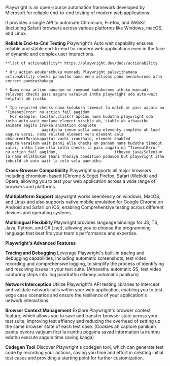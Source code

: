 Playwright is an open-source automation framework developed by Microsoft for reliable end-to-end testing of modern web applications. 

It provides a single API to automate Chromium, Firefox, and WebKit (including Safari) browsers across various platforms like Windows, macOS, and Linux.

**Reliable End-to-End Testing** Playwright's Auto wait capability ensures reliable and stable end-to-end for modern web applications even in the face of dynamic and complex user 
interactions.

    **list of actionability** https://playwright.dev/docs/actionability
    
    * Oru action edukurathuku munnadi Playwright palavithamana actionability checks pannuthu nama enna actions pana nenaikuromo atha correct pandrathukaga

    * Nama enna action pananum nu command kudukuromo athuku munnadi relevent checks pass aagura varaikum intha playwright oda auto-wait helpfull ah irukku

    * Ipo required checks nama kudukura timeout la match or pass aagala na "TimeoutError" nu action fail aagidum
      For example: locator.click() apdinu nama kudutha playwright oda intha auto-wait moolama element visible ah, stable ah athavathu animate aagitu irukka animation complete
                    aagidicha innum solla pona elements complete ah load aagura varai, nama related element vera element aala obscured(Maraikapattu) vachi irunthalo, element enabled                          aagura varaikum wait panni ella checks um pannum nama kudutha timeout varai, intha time ulla intha checks la pass aagala na "TimeoutError" nu action fail aagidum,                         ithuvey java/Selenium la nama ellathukum thani thaniya condition poduvom but playwright ithu inbuild ah auto wait la ivlo vela pannuthu.

**Cross-Browser Compatibility** Playwright supports all major browsers including chromium-based (Chrome & Edge) Firefox, Safari (Webkit) and Opera, allowing you to test your web application
across a wide range of browsers and platforms.

**Multiplatform Support** playwright works seemlessly on windows, MacOS, and Linux and also supports native mobile emulation for Google Chrome on Android and Safari on iOS, enabling
Comprehensive testing across different devices and operating systems.

**Multilingual Flexibility** Playwright provides language bindings for JS, TS, Java, Python, and C# (.net), allowing you to choose the programming language that best fits your team's
performance and expertise.

******Playwright's Advanced Features******

**Tracing and Debugging** Leverage Playwright's built-in tracing and debugging capabilities, including automatic screenshots, test video recording and comprehensive logging, to simplify
the process of identifying and resolving issues in your test suite. (Athavathu automatic SS, test video capturing steps info. log pandrathu ellamey automatic panikum)

**Network Interception** Utilize Playwright's API testing libraries to intercept and validate network calls within your web application, enabling you to test edge case scenarios and
ensure the resilience of your application's network interactions.

**Browser Context Management** Explore Playwright's browser context feature, which allows you to save and transfer browser state across your test suite, improving test effiency and 
reducing the overhead of setting up the same browser state of each test case. (Cookies ah capture panikum panitu ovvoru vatiyum first la irunthu pogama saved information la 
irunthu eduthu execute aagum time saving kaaga)

**Codegen Tool** Discover Playwright's codegen tool, which can generate test code by recording your actions, saving you time and effort in creating initial test cases and providing
a starting point for further customization.
